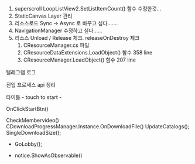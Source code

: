 
1. superscroll 
	LoopListView2.SetListItemCount() 함수 수정한것...
2. StaticCanvas Layer 관리
3. 리소스로드 Sync -> Async 로 바꾸고 싶다.......
4. NavigationManager 수정하고 싶다......
5. 리소스 Unload / Release 체크. releaseOnDestroy 체크
	1. CResourceManager.cs 파일
	2. CResourceDataExtensions.LoadObject() 함수   358 line 
	3. CResourceManager.LoadObject() 함수   207 line 


텔레그램 로그 




진입 프로세스  api 정리


타이틀 - touch to start -

OnClickStartBtn()

CheckMembervideo()
CDownloadProgressManager.Instance.OnDownloadFile()
UpdateCatalogs();
SingleDownloadSize();
- GoLobby();


- notice.ShowAsObservable()









